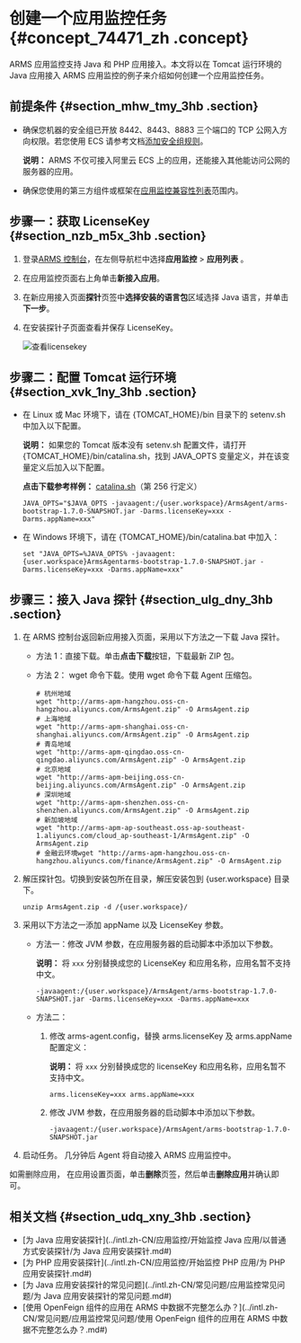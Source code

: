 # 创建一个应用监控任务 {#concept_74471_zh .concept}

ARMS 应用监控支持 Java 和 PHP 应用接入。本文将以在 Tomcat 运行环境的 Java 应用接入 ARMS 应用监控的例子来介绍如何创建一个应用监控任务。

## 前提条件 {#section_mhw_tmy_3hb .section}

-   确保您机器的安全组已开放 8442、8443、8883 三个端口的 TCP 公网入方向权限。若您使用 ECS 请参考文档[添加安全组规则](../../../../../../intl.zh-CN/安全/安全组/添加安全组规则.md#)。

    **说明：** ARMS 不仅可接入阿里云 ECS 上的应用，还能接入其他能访问公网的服务器的应用。

-   确保您使用的第三方组件或框架在[应用监控兼容性列表](intl.zh-CN/应用监控/应用监控兼容性列表.md#)范围内。


## 步骤一：获取 LicenseKey {#section_nzb_m5x_3hb .section}

1.  登录[ARMS 控制台](https://arms-intl.console.aliyun.com/#/home)，在左侧导航栏中选择**应用监控** \> **应用列表** 。
2.  在应用监控页面右上角单击**新接入应用**。

3.  在新应用接入页面**探针**页签中**选择安装的语言包**区域选择 Java 语言，并单击**下一步**。

4.  在安装探针子页面查看并保存 LicenseKey。

    ![查看licensekey](http://static-aliyun-doc.oss-cn-hangzhou.aliyuncs.com/assets/img/152228/155505452742270_zh-CN.png)


## 步骤二：配置 Tomcat 运行环境 {#section_xvk_1ny_3hb .section}

-   在 Linux 或 Mac 环境下，请在 \{TOMCAT\_HOME\}/bin 目录下的 setenv.sh 中加入以下配置。

    **说明：** 如果您的 Tomcat 版本没有 setenv.sh 配置文件，请打开 \{TOMCAT\_HOME\}/bin/catalina.sh，找到 JAVA\_OPTS 变量定义，并在该变量定义后加入以下配置。

     **点击下载参考样例：** [catalina.sh](https://arms-public.oss-cn-shanghai.aliyuncs.com/arms-agent/catalina.sh)（第 256 行定义）

    ```
    JAVA_OPTS="$JAVA_OPTS -javaagent:/{user.workspace}/ArmsAgent/arms-bootstrap-1.7.0-SNAPSHOT.jar -Darms.licenseKey=xxx -Darms.appName=xxx"
    
    ```

-   在 Windows 环境下，请在 \{TOMCAT\_HOME\}/bin/catalina.bat 中加入：

    ```
    set "JAVA_OPTS=%JAVA_OPTS% -javaagent:{user.workspace}ArmsAgentarms-bootstrap-1.7.0-SNAPSHOT.jar -Darms.licenseKey=xxx -Darms.appName=xxx"
    
    ```


## 步骤三：接入 Java 探针 {#section_ulg_dny_3hb .section}

1.  在 ARMS 控制台返回新应用接入页面，采用以下方法之一下载 Java 探针。

    -   方法 1：直接下载。单击**点击下载**按钮，下载最新 ZIP 包。
    -   方法 2： wget 命令下载。使用 wget 命令下载 Agent 压缩包。

        ```
        # 杭州地域
        wget "http://arms-apm-hangzhou.oss-cn-hangzhou.aliyuncs.com/ArmsAgent.zip" -O ArmsAgent.zip
        # 上海地域
        wget "http://arms-apm-shanghai.oss-cn-shanghai.aliyuncs.com/ArmsAgent.zip" -O ArmsAgent.zip
        # 青岛地域
        wget "http://arms-apm-qingdao.oss-cn-qingdao.aliyuncs.com/ArmsAgent.zip" -O ArmsAgent.zip
        # 北京地域
        wget "http://arms-apm-beijing.oss-cn-beijing.aliyuncs.com/ArmsAgent.zip" -O ArmsAgent.zip
        # 深圳地域
        wget "http://arms-apm-shenzhen.oss-cn-shenzhen.aliyuncs.com/ArmsAgent.zip" -O ArmsAgent.zip
        # 新加坡地域
        wget "http://arms-apm-ap-southeast.oss-ap-southeast-1.aliyuncs.com/cloud_ap-southeast-1/ArmsAgent.zip" -O ArmsAgent.zip
        # 金融云环境wget "http://arms-apm-hangzhou.oss-cn-hangzhou.aliyuncs.com/finance/ArmsAgent.zip" -O ArmsAgent.zip
        ```

2.  解压探针包。切换到安装包所在目录，解压安装包到 \{user.workspace\} 目录下。

    ```
    unzip ArmsAgent.zip -d /{user.workspace}/
    
    ```

3.  采用以下方法之一添加 appName 以及 LicenseKey 参数。

    -   方法一：修改 JVM 参数，在应用服务器的启动脚本中添加以下参数。

        **说明：** 将 `xxx` 分别替换成您的 LicenseKey 和应用名称，应用名暂不支持中文。

        ```
        -javaagent:/{user.workspace}/ArmsAgent/arms-bootstrap-1.7.0-SNAPSHOT.jar -Darms.licenseKey=xxx -Darms.appName=xxx 
        
        ```

    -   方法二：

        1.  修改 arms-agent.config，替换 arms.licenseKey 及 arms.appName 配置定义：

            **说明：** 将 `xxx` 分别替换成您的 licenseKey 和应用名称，应用名暂不支持中文。

            ```
            arms.licenseKey=xxx arms.appName=xxx 
            
            ```

        2.  修改 JVM 参数，在应用服务器的启动脚本中添加以下参数。

            ```
            -javaagent:/{user.workspace}/ArmsAgent/arms-bootstrap-1.7.0-SNAPSHOT.jar 
            
            ```

4.  启动任务。 几分钟后 Agent 将自动接入 ARMS 应用监控中。


如需删除应用， 在应用设置页面，单击**删除**页签，然后单击**删除应用**并确认即可。

## 相关文档 {#section_udq_xny_3hb .section}

-   [为 Java 应用安装探针](../intl.zh-CN/应用监控/开始监控 Java 应用/以普通方式安装探针/为 Java 应用安装探针.md#)
-   [为 PHP 应用安装探针](../intl.zh-CN/应用监控/开始监控 PHP 应用/为 PHP 应用安装探针.md#)
-   [为 Java 应用安装探针的常见问题](../intl.zh-CN/常见问题/应用监控常见问题/为 Java 应用安装探针的常见问题.md#)
-   [使用 OpenFeign 组件的应用在 ARMS 中数据不完整怎么办？](../intl.zh-CN/常见问题/应用监控常见问题/使用 OpenFeign 组件的应用在 ARMS 中数据不完整怎么办？.md#)

